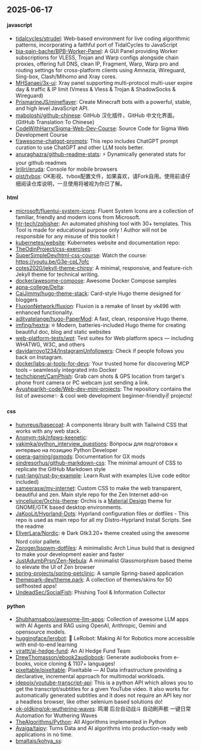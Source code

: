 ## 2025-06-17

#### javascript
* [tidalcycles/strudel](https://github.com/tidalcycles/strudel): Web-based environment for live coding algorithmic patterns, incorporating a faithful port of TidalCycles to JavaScript
* [bia-pain-bache/BPB-Worker-Panel](https://github.com/bia-pain-bache/BPB-Worker-Panel): A GUI Panel providing Worker subscriptions for VLESS, Trojan and Warp configs alongside chain proxies, offering full DNS, clean IP, Fragment, Warp, Warp pro and routing settings for cross-platform clients using Amnezia, Wireguard, Sing-box, Clash/Mihomo and Xray cores.
* [MHSanaei/3x-ui](https://github.com/MHSanaei/3x-ui): Xray panel supporting multi-protocol multi-user expire day & traffic & IP limit (Vmess & Vless & Trojan & ShadowSocks & Wireguard)
* [PrismarineJS/mineflayer](https://github.com/PrismarineJS/mineflayer): Create Minecraft bots with a powerful, stable, and high level JavaScript API.
* [maboloshi/github-chinese](https://github.com/maboloshi/github-chinese): GitHub 汉化插件，GitHub 中文化界面。 (GitHub Translation To Chinese)
* [CodeWithHarry/Sigma-Web-Dev-Course](https://github.com/CodeWithHarry/Sigma-Web-Dev-Course): Source Code for Sigma Web Development Course
* [f/awesome-chatgpt-prompts](https://github.com/f/awesome-chatgpt-prompts): This repo includes ChatGPT prompt curation to use ChatGPT and other LLM tools better.
* [anuraghazra/github-readme-stats](https://github.com/anuraghazra/github-readme-stats): ⚡ Dynamically generated stats for your github readmes
* [liriliri/eruda](https://github.com/liriliri/eruda): Console for mobile browsers
* [qist/tvbox](https://github.com/qist/tvbox): OK影视、tvbox配置文件，如果喜欢，请Fork自用。使用前请仔细阅读仓库说明，一旦使用将被视为你已了解。

#### html
* [microsoft/fluentui-system-icons](https://github.com/microsoft/fluentui-system-icons): Fluent System Icons are a collection of familiar, friendly and modern icons from Microsoft.
* [htr-tech/zphisher](https://github.com/htr-tech/zphisher): An automated phishing tool with 30+ templates. This Tool is made for educational purpose only ! Author will not be responsible for any misuse of this toolkit !
* [kubernetes/website](https://github.com/kubernetes/website): Kubernetes website and documentation repo:
* [TheOdinProject/css-exercises](https://github.com/TheOdinProject/css-exercises): 
* [SuperSimpleDev/html-css-course](https://github.com/SuperSimpleDev/html-css-course): Watch the course: https://youtu.be/G3e-cpL7ofc
* [cotes2020/jekyll-theme-chirpy](https://github.com/cotes2020/jekyll-theme-chirpy): A minimal, responsive, and feature-rich Jekyll theme for technical writing.
* [docker/awesome-compose](https://github.com/docker/awesome-compose): Awesome Docker Compose samples
* [apna-college/Delta](https://github.com/apna-college/Delta): 
* [CaiJimmy/hugo-theme-stack](https://github.com/CaiJimmy/hugo-theme-stack): Card-style Hugo theme designed for bloggers
* [FluxionNetwork/fluxion](https://github.com/FluxionNetwork/fluxion): Fluxion is a remake of linset by vk496 with enhanced functionality.
* [adityatelange/hugo-PaperMod](https://github.com/adityatelange/hugo-PaperMod): A fast, clean, responsive Hugo theme.
* [imfing/hextra](https://github.com/imfing/hextra): 🔯 Modern, batteries-included Hugo theme for creating beautiful doc, blog and static websites
* [web-platform-tests/wpt](https://github.com/web-platform-tests/wpt): Test suites for Web platform specs — including WHATWG, W3C, and others
* [davidarroyo1234/InstagramUnfollowers](https://github.com/davidarroyo1234/InstagramUnfollowers): Check if people follows you back on Instagram.
* [docker/labs-ai-tools-for-devs](https://github.com/docker/labs-ai-tools-for-devs): Your trusted home for discovering MCP tools – seamlessly integrated into Docker
* [techchipnet/CamPhish](https://github.com/techchipnet/CamPhish): Grab cam shots & GPS location from target's phone front camera or PC webcam just sending a link.
* [Ayushparikh-code/Web-dev-mini-projects](https://github.com/Ayushparikh-code/Web-dev-mini-projects): The repository contains the list of awesome✨ & cool web development beginner-friendly✌️ projects!

#### css
* [hunvreus/basecoat](https://github.com/hunvreus/basecoat): A components library built with Tailwind CSS that works with any web stack.
* [Anonym-tsk/nfqws-keenetic](https://github.com/Anonym-tsk/nfqws-keenetic): 
* [yakimka/python_interview_questions](https://github.com/yakimka/python_interview_questions): Вопросы для подготовки к интервью на позицию Python Developer
* [opera-gaming/gxmods](https://github.com/opera-gaming/gxmods): Documentation for GX mods
* [sindresorhus/github-markdown-css](https://github.com/sindresorhus/github-markdown-css): The minimal amount of CSS to replicate the GitHub Markdown style
* [rust-lang/rust-by-example](https://github.com/rust-lang/rust-by-example): Learn Rust with examples (Live code editor included)
* [sameerasw/my-internet](https://github.com/sameerasw/my-internet): Custom CSS to make the web transparent, beautiful and zen. Main style repo for the Zen Internet add-on
* [vinceliuice/Orchis-theme](https://github.com/vinceliuice/Orchis-theme): Orchis is a [Material Design](https://material.io) theme for GNOME/GTK based desktop environments.
* [JaKooLit/Hyprland-Dots](https://github.com/JaKooLit/Hyprland-Dots): Hyprland configuration files or dotfiles - This repo is used as main repo for all my Distro-Hyprland Install Scripts. See the readme
* [EliverLara/Nordic](https://github.com/EliverLara/Nordic): ❄️ Dark Gtk3.20+ theme created using the awesome Nord color pallete.
* [Zproger/bspwm-dotfiles](https://github.com/Zproger/bspwm-dotfiles): A minimalistic Arch Linux build that is designed to make your development easier and faster
* [JustAdumbPrsn/Zen-Nebula](https://github.com/JustAdumbPrsn/Zen-Nebula): A minimalist Glassmorphism based theme to elevate the UI of Zen browser
* [spring-projects/spring-petclinic](https://github.com/spring-projects/spring-petclinic): A sample Spring-based application
* [themepark-dev/theme.park](https://github.com/themepark-dev/theme.park): A collection of themes/skins for 50 selfhosted apps!
* [UndeadSec/SocialFish](https://github.com/UndeadSec/SocialFish): Phishing Tool & Information Collector

#### python
* [Shubhamsaboo/awesome-llm-apps](https://github.com/Shubhamsaboo/awesome-llm-apps): Collection of awesome LLM apps with AI Agents and RAG using OpenAI, Anthropic, Gemini and opensource models.
* [huggingface/lerobot](https://github.com/huggingface/lerobot): 🤗 LeRobot: Making AI for Robotics more accessible with end-to-end learning
* [virattt/ai-hedge-fund](https://github.com/virattt/ai-hedge-fund): An AI Hedge Fund Team
* [DrewThomasson/ebook2audiobook](https://github.com/DrewThomasson/ebook2audiobook): Generate audiobooks from e-books, voice cloning & 1107+ languages!
* [pixeltable/pixeltable](https://github.com/pixeltable/pixeltable): Pixeltable — AI Data infrastructure providing a declarative, incremental approach for multimodal workloads.
* [jdepoix/youtube-transcript-api](https://github.com/jdepoix/youtube-transcript-api): This is a python API which allows you to get the transcript/subtitles for a given YouTube video. It also works for automatically generated subtitles and it does not require an API key nor a headless browser, like other selenium based solutions do!
* [ok-oldking/ok-wuthering-waves](https://github.com/ok-oldking/ok-wuthering-waves): 鸣潮 后台自动战斗 自动刷声骸 一键日常 Automation for Wuthering Waves
* [TheAlgorithms/Python](https://github.com/TheAlgorithms/Python): All Algorithms implemented in Python
* [Avaiga/taipy](https://github.com/Avaiga/taipy): Turns Data and AI algorithms into production-ready web applications in no time.
* [bmaltais/kohya_ss](https://github.com/bmaltais/kohya_ss): 
